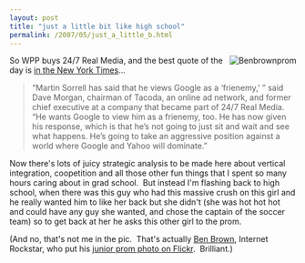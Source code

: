 ```yaml
---
layout: post
title: "just a little bit like high school"
permalink: /2007/05/just_a_little_b.html
---
```


<p><a href="http://www.flickr.com/photos/benbrown/200657332/"><img border="0" alt="Benbrownprom" title="Benbrownprom" src="http://sippey.typepad.com/photos/uncategorized/2007/05/17/benbrownprom.jpg" style="margin: 0px 0px 5px 5px; float: right;" /></a>
So WPP buys 24/7 Real Media, and the best quote of the day is <a href="http://www.nytimes.com/2007/05/18/business/media/18online-web.html?ref=media">in the New York Times</a>...</p><blockquote><p>“Martin Sorrell has said that he views Google as a ‘frienemy,’ ” said
Dave Morgan, chairman of Tacoda, an online ad network, and former chief
executive at a company that became part of 24/7 Real Media. “He wants
Google to view him as a frienemy, too. He has now given his response,
which is that he’s not going to just sit and wait and see what happens.
He’s going to take an aggressive position against a world where Google
and Yahoo will dominate.”</p></blockquote><p>Now there's lots of juicy strategic analysis to be made here about vertical integration, coopetition and all those other fun things that I spent so many hours caring about in grad school.&nbsp; But instead I'm flashing back to high school, when there was this guy who had this massive crush on this girl and he really wanted him to like her back but she didn't (she was hot hot hot and could have any guy she wanted, and chose the captain of the soccer team) so to get back at her he asks this other girl to the prom.</p>

<p>(And no, that's not me in the pic.&nbsp; That's actually <a href="http://benbrown.com/says/">Ben Brown</a>, Internet Rockstar, who put his <a href="http://www.flickr.com/photos/benbrown/200657332/">junior prom photo on Flickr</a>.&nbsp; Brilliant.)</p>


